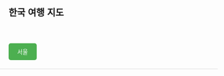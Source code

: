 
<html lang="ko">
<head>
  <meta charset="UTF-8">
  <title>한국 여행 지도</title>
  <style>
    body { font-family: sans-serif; margin: 0; padding: 0; }
    #map { display: flex; flex-wrap: wrap; gap: 10px; padding: 20px; }
    .region-button { padding: 10px 20px; background: #4CAF50; color: white; border: none; cursor: pointer; border-radius: 5px; }
    .region-button:hover { background: #45a049; }
    #details { padding: 20px; border-top: 1px solid #ddd; }
    .subregion { margin-top: 15px; border: 1px solid #ccc; padding: 10px; border-radius: 5px; position: relative; }
    .subregion h4 { margin: 0 0 10px; }
    .subregion img { max-width: 100%; height: auto; margin-top: 10px; border-radius: 5px; display: block; }
    .add-subregion-btn, .add-image-btn, .save-btn { margin-top: 10px; padding: 5px 10px; background: #2196F3; color: white; border: none; border-radius: 4px; cursor: pointer; }
    .add-subregion-btn:hover, .add-image-btn:hover, .save-btn:hover { background: #1976D2; }
    .delete-btn { position: absolute; top: 10px; right: 10px; background: red; color: white; padding: 3px 7px; border: none; border-radius: 4px; cursor: pointer; }
    .delete-btn:hover { background: darkred; }
  </style>
</head>
<body>
  <h2 style="padding: 20px;">한국 여행 지도</h2>
  <div id="map">
    <button class="region-button" onclick="showRegion('서울')">서울</button>
  </div>
  <div id="details"></div>

  <script>
    const details = document.getElementById('details');
    let currentRegion = null;
    let regionData = {};

    // Load from localStorage
    window.onload = () => {
      const saved = localStorage.getItem('travelData');
      if (saved) {
        regionData = JSON.parse(saved);
      }
    };

    function showRegion(region) {
      currentRegion = region;
      details.innerHTML = `<h3>${region} 상세 여행기록</h3>
        <div id="subregions"></div>
        <button class="add-subregion-btn" onclick="addSubregion()">+ 세부 지역 추가</button>
        <button class="save-btn" onclick="saveRegion()">💾 저장하기</button>`;

      const subregions = document.getElementById('subregions');
      if (regionData[region]) {
        regionData[region].forEach(data => {
          const subDiv = createSubregionElement(data);
          subregions.appendChild(subDiv);
        });
      }
    }

    function addSubregion() {
      const title = prompt('세부 지역 이름을 입력하세요 (예: 홍대)');
      if (!title) return;

      const newSubregion = {
        title: title,
        content: '',
        images: []
      };

      const subDiv = createSubregionElement(newSubregion);
      document.getElementById('subregions').appendChild(subDiv);
    }

    function createSubregionElement(data) {
      const subDiv = document.createElement('div');
      subDiv.className = 'subregion';

      const titleEl = document.createElement('h4');
      titleEl.textContent = data.title;

      const textarea = document.createElement('textarea');
      textarea.placeholder = '여행기록 작성...';
      textarea.rows = 4;
      textarea.style.width = '100%';
      textarea.value = data.content;

      const imageContainer = document.createElement('div');
      imageContainer.className = 'image-list';
      data.images.forEach(imgData => {
        const img = document.createElement('img');
        img.src = imgData;
        imageContainer.appendChild(img);
      });

      const fileInput = document.createElement('input');
      fileInput.type = 'file';
      fileInput.accept = 'image/*';
      fileInput.style.display = 'none';

      const imageBtn = document.createElement('button');
      imageBtn.className = 'add-image-btn';
      imageBtn.textContent = '+ 이미지 추가';
      imageBtn.onclick = () => fileInput.click();

      fileInput.onchange = () => {
        const file = fileInput.files[0];
        if (file) {
          const reader = new FileReader();
          reader.onload = () => {
            const img = document.createElement('img');
            img.src = reader.result;
            imageContainer.appendChild(img);
          };
          reader.readAsDataURL(file);
        }
      };

      const deleteBtn = document.createElement('button');
      deleteBtn.className = 'delete-btn';
      deleteBtn.textContent = '삭제';
      deleteBtn.onclick = () => subDiv.remove();

      subDiv.appendChild(titleEl);
      subDiv.appendChild(textarea);
      subDiv.appendChild(imageContainer);
      subDiv.appendChild(fileInput);
      subDiv.appendChild(imageBtn);
      subDiv.appendChild(deleteBtn);

      return subDiv;
    }

    function saveRegion() {
      const region = currentRegion;
      const subDivs = document.querySelectorAll('.subregion');
      regionData[region] = [];

      subDivs.forEach(div => {
        const title = div.querySelector('h4').textContent;
        const content = div.querySelector('textarea').value;
        const images = [...div.querySelectorAll('img')].map(img => img.src);
        regionData[region].push({ title, content, images });
      });

      localStorage.setItem('travelData', JSON.stringify(regionData));
      alert('저장 완료!');
    }
  </script>
</body>
</html>
